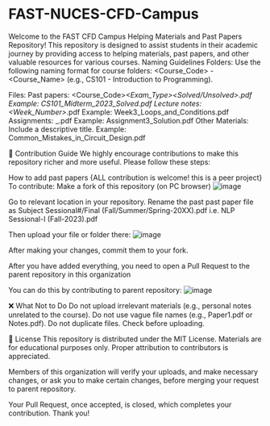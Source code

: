 # FAST-NUCES-CFD-Campus
Welcome to the FAST CFD Campus Helping Materials and Past Papers Repository! This repository is designed to assist students in their academic journey by providing access to helping materials, past papers, and other valuable resources for various courses.
Naming Guidelines
Folders:
Use the following naming format for course folders:
<Course_Code> - <Course_Name> (e.g., CS101 - Introduction to Programming).

Files:
Past papers: <Course_Code>_<Exam_Type>_<Year>_<Solved/Unsolved>.pdf
Example: CS101_Midterm_2023_Solved.pdf
Lecture notes: <Week_Number>_<Topic>.pdf
Example: Week3_Loops_and_Conditions.pdf
Assignments: <AssignmentNumber>_<Type>.pdf
Example: Assignment3_Solution.pdf
Other Materials:
Include a descriptive title.
Example: Common_Mistakes_in_Circuit_Design.pdf

🤝 Contribution Guide
We highly encourage contributions to make this repository richer and more useful. Please follow these steps:

How to add past papers {ALL contribution is welcome! this is a peer project} To contribute: Make a fork of this repository (on PC browser)
![image](https://github.com/user-attachments/assets/2c40d704-521a-4c0c-9743-4c809f45d98a)

Go to relevant location in your repository. Rename the past past paper file as Subject Sessional#/Final (Fall/Summer/Spring-20XX).pdf i.e. NLP Sessional-I (Fall-2023).pdf

Then upload your file or folder there:
![image](https://github.com/user-attachments/assets/41fd6edc-5514-4df3-a89a-04f86a88aaf0)

After making your changes, commit them to your fork.

After you have added everything, you need to open a Pull Request to the parent repository in this organization

You can do this by contributing to parent repository:
![image](https://github.com/user-attachments/assets/d1bc5130-7e6d-45e5-90f5-b651bc6e4a19)

❌ What Not to Do
Do not upload irrelevant materials (e.g., personal notes unrelated to the course).
Do not use vague file names (e.g., Paper1.pdf or Notes.pdf).
Do not duplicate files. Check before uploading.

📜 License
This repository is distributed under the MIT License. Materials are for educational purposes only. Proper attribution to contributors is appreciated.

Members of this organization will verify your uploads, and make necessary changes, or ask you to make certain changes, before merging your request to parent repository.

Your Pull Request, once accepted, is closed, which completes your contribution. Thank you!

